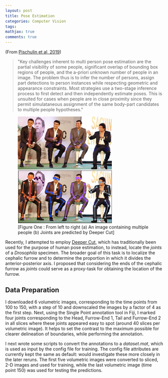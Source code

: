 ```yaml
---
layout: post
title: Pose Estimation
categories: Computer Vision
tags:
mathjax: true
comments: true
---
```

 
(From [Pischulin et al, 2019](https://arxiv.org/abs/1511.06645))
> "Key challenges inherent to multi person pose estimation are the partial visibility of some people, significant overlap of bounding box regions of people, and the a-priori unknown number of people in an image.  The problem thus is to infer the number of persons, assign part detections to person instances while respecting geometric and appearance constraints. Most strategies use a two-stage inference process to first detect and then independently estimate poses. This is unsuited for cases when people are in close proximity since they permit simulataneous assignment of the same body-part candidates to multiple people hypotheses."

<p float="center"><figure>
<img src="../images/2019-08-10/imageOne.jpg" width= "300" />
<img src="../images/2019-08-10/imageTwo.png" width ="300"/>
<figcaption>
[Figure One : From left to right (a) An image containing multiple people (b) Joints are predicted by Deeper Cut]</figcaption></figure>
</p>

Recently, I attempted to employ [Deeper Cut](https://arxiv.org/abs/1605.03170), which has traditionally been used for the purpose of human pose estimation, to instead, locate the *joints* of a *Drosophila* specimen. The broader goal of this task is to localize the cephalic furrow and to determine the proportion in which it divides the anterior-posterior axis. I proposed that considering the ends of the cephalic furrow as *joints* could serve as a proxy-task for obtaining the location of the furrow.

## Data Preparation

I downloaded 6 volumetric images, corresponding to the time points from 100 to 150, with a step of 10 and downscaled the images by a factor of 4 as the first step. Next, using the Single Point annotation tool in Fiji, I marked four joints corresponding to the Head, Furrow-End 1, Tail and Furrow-End 2 in all slices where these joints appeared easy to spot (around 40 slices per volumetric image). It helps to set the contrast to the maximum possible for clearer delineation of boundaries, while performing the annotation.

I next wrote some scripts to convert the annotations to a *dataset.mat*, which is used as input by the config file for training. The config file attributes are currently kept the same as default: would investigate these more closely in the later reruns. The first five volumetric images were converted to sliced, 2-D images and used for training, while the last volumetric image (time point 150) was used for testing the predictions.







